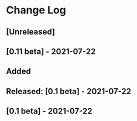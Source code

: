 # Change Log 
## [Unreleased]

## [0.11 beta] - 2021-07-22
## Added


## Released: [0.1 beta] - 2021-07-22
## [0.1 beta] - 2021-07-22
